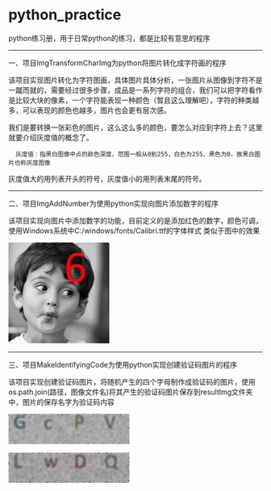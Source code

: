# python_practice

python练习册，用于日常python的练习，都是比较有意思的程序


--------------------------------------------------------------------------------------------------------------------------------------


一、项目ImgTransformCharImg为python将图片转化成字符画的程序

  该项目实现图片转化为字符图画，具体图片具体分析，一张图片从图像到字符不是一蹴而就的，需要经过很多步骤，成品是一系列字符的组合，我们可以把字符看作是比较大块的像素，一个字符能表现一种颜色（暂且这么理解吧），字符的种类越多，可以表现的颜色也越多，图片也会更有层次感。
  
  我们是要转换一张彩色的图片，这么这么多的颜色，要怎么对应到字符上去？这里就要介绍灰度值的概念了。
  
      灰度值：指黑白图像中点的颜色深度，范围一般从0到255，白色为255，黑色为0，故黑白图片也称灰度图像
   
  灰度值大的用列表开头的符号，灰度值小的用列表末尾的符号。   
  
--------------------------------------------------------------------------------------------------------------------------------------


二、项目ImgAddNumber为使用python实现向图片添加数字的程序
  
  该项目实现向图片中添加数字的功能，目前定义的是添加红色的数字，颜色可调，使用Windows系统中C:/windows/fonts/Calibri.ttf的字体样式
  类似于图中的效果
  
  
  ![](https://github.com/hohoTT/python_practice/blob/master/ImgAddNumber/result.jpg)
  
--------------------------------------------------------------------------------------------------------------------------------------


三、项目MakeIdentifyingCode为使用python实现创建验证码图片的程序

  该项目实现创建验证码图片，将随机产生的四个字母制作成验证码的图片，使用os.path.join(路径，图像文件名)将其产生的验证码图片保存到resultImg文件夹中，图片的保存名字为验证码内容
  
  
  ![](https://github.com/hohoTT/python_practice/blob/master/MakeIdentifyingCode/resultImg/GcPV.jpg)
  
  ![](https://github.com/hohoTT/python_practice/blob/master/MakeIdentifyingCode/resultImg/LwDQ.jpg)
  
